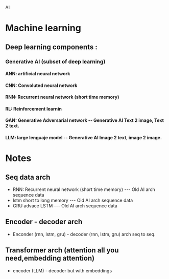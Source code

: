 AI
# Machine learning
## Deep learning components :
### Generative AI (subset of deep learning)
#### ANN: artificial neural network
#### CNN: Convoluted neural network
#### RNN: Recurrent neural network (short time memory) 
#### RL: Reinforcement learnin
#### GAN: Generative Adversarial network  -- Generative AI  Text 2 image, Text 2 text.
#### LLM: large lenguaje model            -- Generative AI  Image 2 text, image 2 image.

# Notes
## Seq data arch
* RNN: Recurrent neural network (short time memory)  ---  Old AI arch sequence data
* lstm short to long memory                          ---  Old AI arch sequence data
* GRU advace LSTM                                    ---  Old AI arch sequence data
## Encoder - decoder arch
* Enconder (rnn,  lstm, gru) - decoder (rnn,  lstm, gru) arch seq to seq.
## Transformer arch (attention all you need,embedding attention)
* encoder (LLM) - decoder but with embeddings


